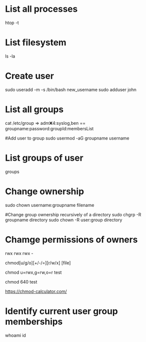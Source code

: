 
# List all processes
htop -t

# List filesystem
ls -la

# Create user
sudo useradd -m -s /bin/bash new_username
sudo adduser john



# List all groups
cat /etc/group
=> adm:x:4:syslog,ben == groupname:password:groupId:membersList

#Add user to group
sudo usermod -aG groupname username


# List groups of user
groups <user>


# Change ownership 

sudo chown username:groupname filename

#Change group ownership recursively of a directory
sudo chgrp -R groupname directory
sudo chown -R user:group directory


# Chamge permissions of owners

rwx rwx rwx - <owner> <group> <other>

chmod[u/g/o][+/-/=][r/w/x] [file]

chmod u=rwx,g=rw,o=r test

chmod 640 test

https://chmod-calculator.com/


# Identify current user group memberships
whoami
id